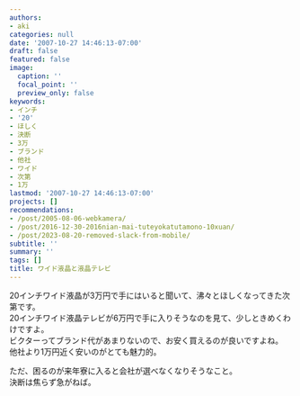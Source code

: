 ```yaml
---
authors:
- aki
categories: null
date: '2007-10-27 14:46:13-07:00'
draft: false
featured: false
image:
  caption: ''
  focal_point: ''
  preview_only: false
keywords:
- インチ
- '20'
- ほしく
- 決断
- 3万
- ブランド
- 他社
- ワイド
- 次第
- 1万
lastmod: '2007-10-27 14:46:13-07:00'
projects: []
recommendations:
- /post/2005-08-06-webkamera/
- /post/2016-12-30-2016nian-mai-tuteyokatutamono-10xuan/
- /post/2023-08-20-removed-slack-from-mobile/
subtitle: ''
summary: ''
tags: []
title: ワイド液晶と液晶テレビ
---
```


20インチワイド液晶が3万円で手にはいると聞いて、沸々とほしくなってきた次第です。  
20インチワイド液晶テレビが6万円で手に入りそうなのを見て、少しときめくわけですよ。  
ビクターってブランド代があまりないので、お安く買えるのが良いですよね。  
他社より1万円近く安いのがとても魅力的。  
  
ただ、困るのが来年寮に入ると会社が選べなくなりそうなこと。  
決断は焦らず急がねば。